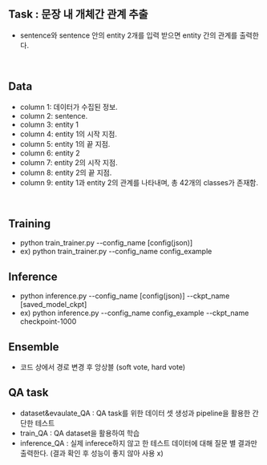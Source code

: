 ## Task : 문장 내 개체간 관계 추출
- sentence와 sentence 안의 entity 2개를 입력 받으면 entity 간의 관계를 출력한다.


<br>

## Data
- column 1: 데이터가 수집된 정보.
- column 2: sentence.
- column 3: entity 1
- column 4: entity 1의 시작 지점.
- column 5: entity 1의 끝 지점.
- column 6: entity 2
- column 7: entity 2의 시작 지점.
- column 8: entity 2의 끝 지점.
- column 9: entity 1과 entity 2의 관계를 나타내며, 총 42개의 classes가 존재함.

<br>

## Training
* python train_trainer.py --config_name [config(json)]
* ex) python train_trainer.py --config_name config_example

## Inference
* python inference.py --config_name [config(json)] --ckpt_name [saved_model_ckpt]
* ex) python inference.py --config_name config_example --ckpt_name checkpoint-1000

## Ensemble
* 코드 상에서 경로 변경 후 앙상블 (soft vote, hard vote)

## QA task
* dataset&evaulate_QA : QA task를 위한 데이터 셋 생성과 pipeline을 활용한 간단한 테스트
* train_QA : QA dataset을 활용하여 학습
* inference_QA : 실제 inferece하지 않고 한 테스트 데이터에 대해 질문 별 결과만 출력한다. 
  (결과 확인 후 성능이 좋지 않아 사용 x)

